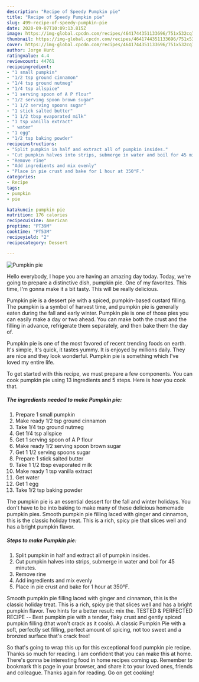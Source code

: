 ```yaml
---
description: "Recipe of Speedy Pumpkin pie"
title: "Recipe of Speedy Pumpkin pie"
slug: 499-recipe-of-speedy-pumpkin-pie
date: 2020-09-07T10:09:13.815Z
image: https://img-global.cpcdn.com/recipes/4641744351133696/751x532cq70/pumpkin-pie-recipe-main-photo.jpg
thumbnail: https://img-global.cpcdn.com/recipes/4641744351133696/751x532cq70/pumpkin-pie-recipe-main-photo.jpg
cover: https://img-global.cpcdn.com/recipes/4641744351133696/751x532cq70/pumpkin-pie-recipe-main-photo.jpg
author: Jorge Hunt
ratingvalue: 4.4
reviewcount: 44761
recipeingredient:
- "1 small pumpkin"
- "1/2 tsp ground cinnamon"
- "1/4 tsp ground nutmeg"
- "1/4 tsp allspice"
- "1 serving spoon of A P flour"
- "1/2 serving spoon brown sugar"
- "1 1/2 serving spoons sugar"
- "1 stick salted butter"
- "1 1/2 tbsp evaporated milk"
- "1 tsp vanilla extract"
- " water"
- "1 egg"
- "1/2 tsp baking powder"
recipeinstructions:
- "Split pumpkin in half and extract all of pumpkin insides."
- "Cut pumpkin halves into strips, submerge in water and boil for 45 minutes."
- "Remove rine"
- "Add ingredients and mix evenly"
- "Place in pie crust and bake for 1 hour at 350°F."
categories:
- Recipe
tags:
- pumpkin
- pie

katakunci: pumpkin pie 
nutrition: 176 calories
recipecuisine: American
preptime: "PT39M"
cooktime: "PT53M"
recipeyield: "2"
recipecategory: Dessert

---
```



![Pumpkin pie](https://img-global.cpcdn.com/recipes/4641744351133696/751x532cq70/pumpkin-pie-recipe-main-photo.jpg)

Hello everybody, I hope you are having an amazing day today. Today, we're going to prepare a distinctive dish, pumpkin pie. One of my favorites. This time, I'm gonna make it a bit tasty. This will be really delicious.

Pumpkin pie is a dessert pie with a spiced, pumpkin-based custard filling. The pumpkin is a symbol of harvest time, and pumpkin pie is generally eaten during the fall and early winter. Pumpkin pie is one of those pies you can easily make a day or two ahead. You can make both the crust and the filling in advance, refrigerate them separately, and then bake them the day of.

Pumpkin pie is one of the most favored of recent trending foods on earth. It's simple, it's quick, it tastes yummy. It is enjoyed by millions daily. They are nice and they look wonderful. Pumpkin pie is something which I've loved my entire life.


To get started with this recipe, we must prepare a few components. You can cook pumpkin pie using 13 ingredients and 5 steps. Here is how you cook that.

<!--inarticleads1-->

##### The ingredients needed to make Pumpkin pie:

1. Prepare 1 small pumpkin
1. Make ready 1/2 tsp ground cinnamon
1. Take 1/4 tsp ground nutmeg
1. Get 1/4 tsp allspice
1. Get 1 serving spoon of A P flour
1. Make ready 1/2 serving spoon brown sugar
1. Get 1 1/2 serving spoons sugar
1. Prepare 1 stick salted butter
1. Take 1 1/2 tbsp evaporated milk
1. Make ready 1 tsp vanilla extract
1. Get  water
1. Get 1 egg
1. Take 1/2 tsp baking powder


The pumpkin pie is an essential dessert for the fall and winter holidays. You don&#39;t have to be into baking to make many of these delicious homemade pumpkin pies. Smooth pumpkin pie filling laced with ginger and cinnamon, this is the classic holiday treat. This is a rich, spicy pie that slices well and has a bright pumpkin flavor. 

<!--inarticleads2-->

##### Steps to make Pumpkin pie:

1. Split pumpkin in half and extract all of pumpkin insides.
1. Cut pumpkin halves into strips, submerge in water and boil for 45 minutes.
1. Remove rine
1. Add ingredients and mix evenly
1. Place in pie crust and bake for 1 hour at 350°F.


Smooth pumpkin pie filling laced with ginger and cinnamon, this is the classic holiday treat. This is a rich, spicy pie that slices well and has a bright pumpkin flavor. Two hints for a better result: mix the. TESTED &amp; PERFECTED RECIPE -- Best pumpkin pie with a tender, flaky crust and gently spiced pumpkin filling (that won&#39;t crack as it cools). A classic Pumpkin Pie with a soft, perfectly set filling, perfect amount of spicing, not too sweet and a bronzed surface that&#39;s crack free! 

So that's going to wrap this up for this exceptional food pumpkin pie recipe. Thanks so much for reading. I am confident that you can make this at home. There's gonna be interesting food in home recipes coming up. Remember to bookmark this page in your browser, and share it to your loved ones, friends and colleague. Thanks again for reading. Go on get cooking!
